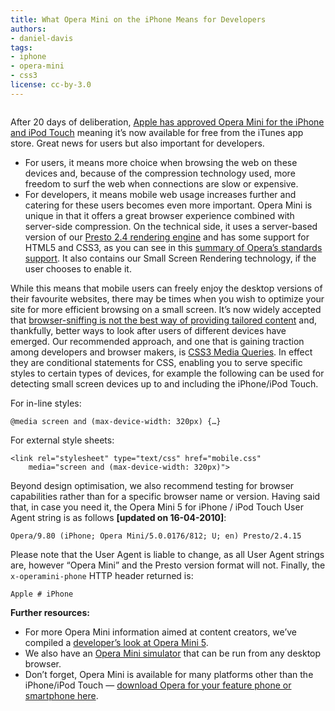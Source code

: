 ```yaml
---
title: What Opera Mini on the iPhone Means for Developers
authors:
- daniel-davis
tags:
- iphone
- opera-mini
- css3
license: cc-by-3.0
---
```


<figure class="figure figure--left">
	<img src="{{ page.id }}/OperaMini5_iPhone.jpg" alt="" class="figure__media">
	<figcaption></figcaption>
</figure>

After 20 days of deliberation, [Apple has approved Opera Mini for the iPhone and iPod Touch](http://www.opera.com/press/releases/2010/04/13/) meaning it’s now available for free from the iTunes app store. Great news for users but also important for developers.

- For users, it means more choice when browsing the web on these devices and, because of the compression technology used, more freedom to surf the web when connections are slow or expensive.
- For developers, it means mobile web usage increases further and catering for these users becomes even more important.
Opera Mini is unique in that it offers a great browser experience combined with server-side compression. On the technical side, it uses a server-based version of our [Presto 2.4 rendering engine](http://www.opera.com/docs/specs/presto24/) and has some support for HTML5 and CSS3, as you can see in this [summary of Opera’s standards support](http://my.opera.com/ODIN/blog/2010/03/16/opera-standards-chart). It also contains our Small Screen Rendering technology, if the user chooses to enable it.

While this means that mobile users can freely enjoy the desktop versions of their favourite websites, there may be times when you wish to optimize your site for more efficient browsing on a small screen. It’s now widely accepted that [browser-sniffing is not the best way of providing tailored content](http://my.opera.com/ODIN/blog/perils-browser-sniffing) and, thankfully, better ways to look after users of different devices have emerged. Our recommended approach, and one that is gaining traction among developers and browser makers, is [CSS3 Media Queries](http://www.w3.org/TR/css3-mediaqueries/). In effect they are conditional statements for CSS, enabling you to serve specific styles to certain types of devices, for example the following can be used for detecting small screen devices up to and including the iPhone/iPod Touch.

For in-line styles:

	@media screen and (max-device-width: 320px) {…}

For external style sheets:

	<link rel="stylesheet" type="text/css" href="mobile.css"
		media="screen and (max-device-width: 320px)">

Beyond design optimisation, we also recommend testing for browser capabilities rather than for a specific browser name or version. Having said that, in case you need it, the Opera Mini 5 for iPhone / iPod Touch User Agent string is as follows **[updated on 16-04-2010]**:

	Opera/9.80 (iPhone; Opera Mini/5.0.0176/812; U; en) Presto/2.4.15

Please note that the User Agent is liable to change, as all User Agent strings are, however “Opera Mini” and the Presto version format will not. Finally, the `x-operamini-phone` HTTP header returned is:

	Apple # iPhone

**Further resources:**

- For more Opera Mini information aimed at content creators, we’ve compiled a [developer’s look at Opera Mini 5](https://dev.opera.com/articles/view/opera-mini-5-developers/).
- We also have an [Opera Mini simulator](http://www.opera.com/mobile/demo/) that can be run from any desktop browser.
- Don’t forget, Opera Mini is available for many platforms other than the iPhone/iPod Touch — [download Opera for your feature phone or smartphone here](http://www.opera.com/mobile/).

